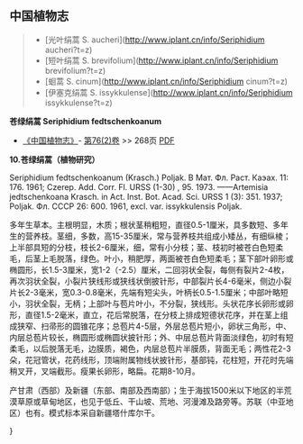 

## 中国植物志

> * [光叶绢蒿  S.  aucheri](http://www.iplant.cn/info/Seriphidium aucheri?t=z)
> * [短叶绢蒿  S.  brevifolium](http://www.iplant.cn/info/Seriphidium brevifolium?t=z)
> * [蛔蒿  S.  cinum](http://www.iplant.cn/info/Seriphidium cinum?t=z)
> * [伊塞克绢蒿  S.  issykkulense](http://www.iplant.cn/info/Seriphidium issykkulense?t=z)

**苍绿绢蒿 Seriphidium fedtschenkoanum**

* [《中国植物志》](http://www.iplant.cn/frps)- [第76(2)卷](http://www.iplant.cn/frps/vol/76(2)) >> 268页 [PDF](http://www.iplant.cn/frps/pdf/76(2)/268b.PDF)

**10.苍绿绢蒿（植物研究）**

Seriphidium fedtschenkoanum (Krasch.) Poljak. В Мат. Фл. Раст. Каэах. 11: 176. 1961; Czerep. Add. Corr. Fl. URSS (1-30) , 95. 1973. ——Artemisia jedtschenkoana Krasch. in Act. Inst. Bot. Acad. Sci. URSS 1 (3): 351. 1937; Poljak. Фл. СССР 26: 600. 1961, excl. var. issykkulensis Poljak.

多年生草本。主根明显，木质；根状茎稍粗短，直径0.5-1厘米，具多数短、多年生的营养枝。茎细，多数，高15-35厘米，常与营养枝共组成小矮丛，有细纵棱；上半部具短的分枝，枝长2-6厘米，细，常有小分枝；茎、枝初时被苍白色短柔毛，后茎上毛脱落，绿色。叶小，稍肥厚，两面被苍白色短柔毛；茎下部叶卵形或椭圆形，长1.5-3厘米，宽1-2（-2.5）厘米，二回羽状全裂，每侧有裂片2-4枚，再次羽状全裂，小裂片狭线形或狭线状倒披针形，中部裂片长4-6毫米，侧边小裂片长2-3毫米，宽0.3-0.8毫米，先端有短尖头，叶柄长0.5-1.5厘米；中部叶略短小，羽状全裂，无柄；上部叶与苞片叶小，不分裂，狭线形。头状花序长卵形或卵形，直径1.5-2毫米，直立，花后常脱落，在分枝上排成短德状花序，并在茎上组成狭窄、扫帚形的圆锥花序；总苞片4-5层，外层总苞片短小，卵状三角形，中、内层总苞片较长，椭圆形或椭圆状披针形；外、中层总苞片背面淡绿色，初时有短柔毛，以后脱落无毛，边膜质，褐色，内层总苞片半膜质，背面无毛；两性花2-3朵，花冠管状，花药线形，顶端附属物线状披针形，基部钝，花柱短，开花时先端稍叉开，叉端截形。瘦果长卵形，略扁。花期8-10月。

产甘肃（西部）及新疆（东部、南部及西南部）；生于海拔1500米以下地区的半荒漠草原或草甸地区，也见于低丘、干山坡、荒地、河漫滩及路旁等。苏联（中亚地区）也有。模式标本采自新疆塔什库尔干。

}